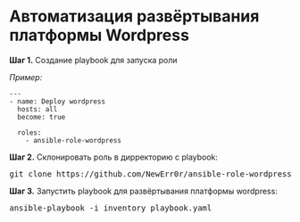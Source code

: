 <h1>Автоматизация развёртывания платформы Wordpress</h1>

<p>
    <strong>Шаг 1.</strong> Создание playbook для запуска роли
</p>
<p><i>Пример:</i></p>

    ---
    - name: Deploy wordpress
      hosts: all 
      become: true 

      roles: 
        - ansible-role-wordpress

<p>
 <strong>Шаг 2.</strong> Склонировать роль в дирректорию с playbook:
</p>

  <pre>git clone https://github.com/NewErr0r/ansible-role-wordpress.gitt</pre>

<p>
    <strong>Шаг 3.</strong> Запустить playbook для развёртывания платформы wordpress:
</p>
  
  <pre>ansible-playbook -i inventory playbook.yaml</pre>

